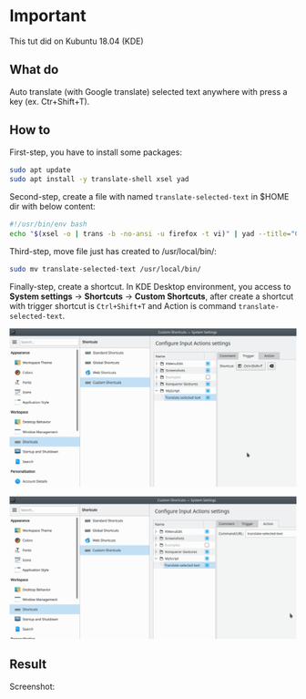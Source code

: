 # Important

This tut did on Kubuntu 18.04 (KDE)

## What do

Auto translate (with Google translate) selected text anywhere with press a key (ex. Ctr+Shift+T).

## How to

First-step, you have to install some packages:

```bash
sudo apt update
sudo apt install -y translate-shell xsel yad
```

Second-step, create a file with named ``translate-selected-text`` in $HOME dir with below content:

```bash
#!/usr/bin/env bash
echo "$(xsel -o | trans -b -no-ansi -u firefox -t vi)" | yad --title="Google Translate" --width=450 --height=300 --center --text-info --wrap
```

Third-step, move file just has created to /usr/local/bin/:

```bash
sudo mv translate-selected-text /usr/local/bin/
```

Finally-step, create a shortcut. In KDE Desktop environment, you access to **System settings** -> **Shortcuts** -> **Custom Shortcuts**, after create a shortcut with trigger shortcut is ``Ctrl+Shift+T`` and Action is command ``translate-selected-text``.

![screenshot1](https://github.com/tuanlh/notes/raw/master/images/sc_shortcut_setting_1.png)

![screenshot2](https://github.com/tuanlh/notes/raw/master/images/sc_shortcut_setting_2.png)


## Result

Screenshot:
